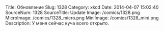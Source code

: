 Title: Обновление 
Slug: 1328 
Category: xkcd 
Date: 2014-04-07 15:02:40 
SourceNum: 1328 
SourceTitle: Update 
Image: /comics/1328.png 
MicroImage: /comics/1328_micro.png 
MiniImage: /comics/1328_mini.png 
Description: У меня сейчас куча всего открыто. 

